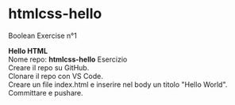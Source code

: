 # htmlcss-hello
Boolean Exercise n°1

<strong> Hello HTML </strong> <br>
Nome repo: <strong>htmlcss-hello</strong>
Esercizio<br>
Creare il repo su GitHub.<br>
Clonare il repo con VS Code.<br>
Creare un file index.html e inserire nel body un titolo "Hello World".<br>
Committare e pushare.<br>